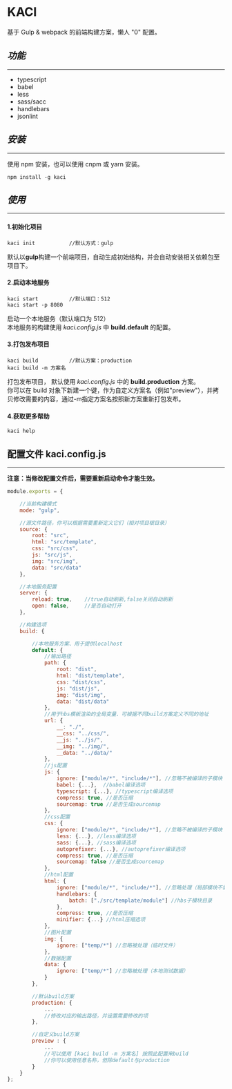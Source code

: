 # KACI

基于 Gulp & webpack 的前端构建方案，懒人 "0" 配置。
## _功能_
---
+ typescript
+ babel
+ less
+ sass/sacc
+ handlebars
+ jsonlint


## _安装_

---

使用 npm 安装，也可以使用 cnpm 或 yarn 安装。

```
npm install -g kaci
```

## _使用_

---

#### **1.初始化项目**

```
kaci init           //默认方式：gulp
```

默认以**gulp**构建一个前端项目，自动生成初始结构，并会自动安装相关依赖包至项目下。

#### **2.启动本地服务**

```
kaci start          //默认端口：512
kaci start -p 8080
```

启动一个本地服务（默认端口为 512）  
本地服务的构建使用 _kaci.config.js_ 中 **build.default** 的配置。

#### **3.打包发布项目**

```
kaci build          //默认方案：production
kaci build -m 方案名
```

打包发布项目，
默认使用 _kaci.config.js_ 中的 **build.production** 方案。  
你可以在 build 对象下新建一个键，作为自定义方案名（例如"preview"），并拷贝修改需要的内容，通过-m指定方案名按照新方案重新打包发布。

#### **4.获取更多帮助**

```
kaci help
```

## 配置文件 kaci.config.js

---

**注意：当修改配置文件后，需要重新启动命令才能生效。**

```javascript
module.exports = {

    //当前构建模式
    mode: "gulp",

    //源文件路径，你可以根据需要重新定义它们（相对项目根目录）
    source: {
        root: "src",
        html: "src/template",
        css: "src/css",
        js: "src/js",
        img: "src/img",
        data: "src/data"
    },

    //本地服务配置
    server: {
        reload: true,    //true自动刷新,false关闭自动刷新
        open: false,     //是否自动打开
    },

    //构建选项
    build: {

        //本地服务方案、用于提供localhost
        default: {
            //输出路径
            path: {
                root: "dist",
                html: "dist/template",
                css: "dist/css",
                js: "dist/js",
                img: "dist/img",
                data: "dist/data"
            },
            //用于hbs模板渲染的全局变量、可根据不同build方案定义不同的地址
            url: {
                __: "./",
                __css: "../css/",
                __js: "../js/",
                __img: "../img/",
                __data: "../data/"
            },
            //js配置
            js: {
                ignore: ["module/*", "include/*"], //忽略不被编译的子模块
                babel: {...},  //babel编译选项
                typescript: {...}, //typescript编译选项
                compress: true, //是否压缩
                sourcemap: true //是否生成sourcemap
            },
            //css配置
            css: {
                ignore: ["module/*", "include/*"], //忽略不被编译的子模块
                less: {...}, //less编译选项
                sass: {...}, //sass编译选项
                autoprefixer: {...}, //autoprefixer编译选项
                compress: true, //是否压缩
                sourcemap: false //是否生成sourcemap
            },
            //html配置
            html: {
                ignore: ["module/*", "include/*"], //忽略处理（局部模块不需要被编译、临时页面）
                handlebars: {
                    batch: ["./src/template/module"] //hbs子模块目录
                },
                compress: true, //是否压缩
                minifier: {...} //html压缩选项
            },
            //图片配置
            img: {
                ignore: ["temp/*"] //忽略被处理（临时文件）
            },
            //数据配置
            data: {
                ignore: ["temp/*"] //忽略被处理（本地测试数据）
            }
        },

        //默认build方案
        production: {
            ...
            //修改对应的输出路径，并设置需要修改的项            
        },

        //自定义build方案
        preview : {
            ...
            //可以使用 [kaci build -m 方案名] 按照此配置来build
            //你可以使用任意名称，但除default与production
        }
    }
};
```

